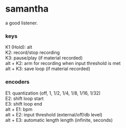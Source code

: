 # samantha

a good listener.

### keys
K1 (Hold): alt  
K2: record/stop recording  
K3: pause/play (if material recorded)  
alt + K2: arm for recording when input threshold is met  
alt + K3: save loop (if material recorded)  
  
### encoders
E1: quantization (off, 1, 1/2, 1/4, 1/8, 1/16, 1/32)  
E2: shift loop start  
E3: shift loop end  
alt + E1: bpm  
alt + E2: input threshold (external/off/db level)  
alt + E3: automatic length length (infinite, seconds)
